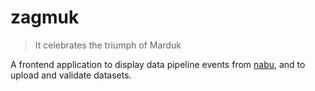 # zagmuk

> It celebrates the triumph of Marduk

A frontend application to display data pipeline events from [nabu](https://github.com/entur/nabu), and to upload and validate datasets.
